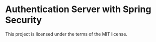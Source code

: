 # Authentication Server with Spring Security

This project is licensed under the terms of the MIT license.